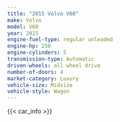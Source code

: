 ```yaml
---
title: "2015 Volvo V60"
make: Volvo
model: V60
year: 2015
engine-fuel-type: regular unleaded
engine-hp: 250
engine-cylinders: 5
transmission-type: Automatic
driven-wheels: all wheel drive
number-of-doors: 4
market-category: Luxury
vehicle-size: Midsize
vehicle-style: Wagon
---
```


{{< car_info >}}
